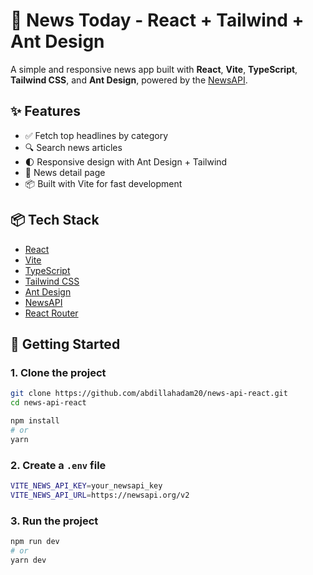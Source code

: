 # 📰 News Today - React + Tailwind + Ant Design

A simple and responsive news app built with **React**, **Vite**, **TypeScript**, **Tailwind CSS**, and **Ant Design**, powered by the [NewsAPI](https://newsapi.org/).

## ✨ Features

- ✅ Fetch top headlines by category
- 🔍 Search news articles
- 🌓 Responsive design with Ant Design + Tailwind
- 📄 News detail page
- 📦 Built with Vite for fast development

## 📦 Tech Stack

- [React](https://reactjs.org/)
- [Vite](https://vitejs.dev/)
- [TypeScript](https://www.typescriptlang.org/)
- [Tailwind CSS](https://tailwindcss.com/)
- [Ant Design](https://ant.design/)
- [NewsAPI](https://newsapi.org/)
- [React Router](https://reactrouter.com/)

## 🚀 Getting Started

### 1. Clone the project

```bash
git clone https://github.com/abdillahadam20/news-api-react.git
cd news-api-react

npm install
# or
yarn
```

### 2. Create a `.env` file

```bash
VITE_NEWS_API_KEY=your_newsapi_key
VITE_NEWS_API_URL=https://newsapi.org/v2
```

### 3. Run the project

```bash
npm run dev
# or
yarn dev
```
